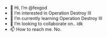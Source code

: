 - 👋 Hi, I’m @fexgod
- 👀 I’m interested in Operation Destroy III
- 🌱 I’m currently learning Operation Destroy III
- 💞️ I’m looking to collaborate on.. idk
- 📫 How to reach me. No.

<!---
fexgod/fexgod is a ✨ special ✨ repository because its `README.md` (this file) appears on your GitHub profile.
You can click the Preview link to take a look at your changes.
--->
